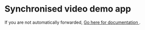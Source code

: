 # Synchronised video demo app

If you are not automatically forwarded, [Go here for documentation ](SyncKitVideoSyncDemoApp/index.html).

<script type="text/javascript">
document.location="SyncKitVideoSyncDemoApp/index.html";
</script>

